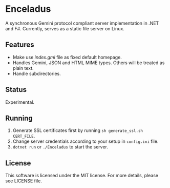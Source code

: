 # Enceladus

A synchronous Gemini protocol compliant server implementation in .NET and F#.
Currently, serves as a static file server on Linux.

## Features

* Make use *index.gmi* file as fixed default homepage.
* Handles Gemini, JSON and HTML MIME types. Others will be treated as plain text.
* Handle subdirectories.

## Status

Experimental.

## Running

1. Generate SSL certificates first by running `sh generate_ssl.sh CERT_FILE`.
2. Change server credentials according to your setup in `config.ini` file.
3. `dotnet run` or `./Enceladus` to start the server.

## License

This software is licensed under the MIT license. For more details,
please see LICENSE file.
